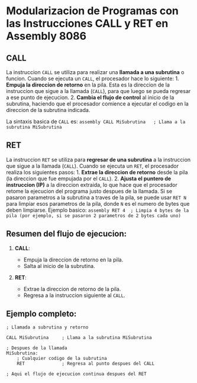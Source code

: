 # Modularizacion de Programas con las Instrucciones CALL y RET en Assembly 8086

## **CALL**
La instruccion `CALL` se utiliza para realizar una **llamada a una subrutina** o funcion.
Cuando se ejecuta un `CALL`, el procesador hace lo siguiente:
      1. **Empuja la direccion de retorno** en la pila. Esta es la direccion de la instruccion que sigue a la llamada (`CALL`), para que luego se pueda regresar a ese punto de ejecucion.
      2. **Cambia el flujo de control** al inicio de la subrutina, haciendo que el procesador comience a ejecutar el codigo en la direccion de la subrutina indicada.
      
La sintaxis basica de `CALL` es:
     ```assembly
     CALL MiSubrutina   ; Llama a la subrutina MiSubrutina
     ```

## **RET**
La instruccion `RET` se utiliza para **regresar de una subrutina** a la instruccion que sigue a la llamada (`CALL`).
Cuando se ejecuta un `RET`, el procesador realiza los siguientes pasos:
      1. **Extrae la direccion de retorno** desde la pila (la direccion que fue empujada por el `CALL`).
      2. **Ajusta el puntero de instruccion (IP)** a la direccion extraida, lo que hace que el procesador retome la ejecucion del programa justo despues de la llamada.
Si se pasaron parametros a la subrutina a traves de la pila, se puede usar `RET N` para limpiar esos parametros de la pila, donde `N` es el numero de bytes que deben limpiarse.
Ejemplo basico:
     ```assembly
     RET 4  ; Limpia 4 bytes de la pila (por ejemplo, si se pasaron 2 parametros de 2 bytes cada uno)
     ```

## **Resumen del flujo de ejecucion:**
1. **CALL**:
   - Empuja la direccion de retorno en la pila.
   - Salta al inicio de la subrutina.

2. **RET**:
   - Extrae la direccion de retorno de la pila.
   - Regresa a la instruccion siguiente al `CALL`.

## **Ejemplo completo:**

```assembly
; Llamada a subrutina y retorno

CALL MiSubrutina     ; Llama a la subrutina MiSubrutina

; Despues de la llamada
MiSubrutina:
    ; Cualquier codigo de la subrutina
    RET              ; Regresa al punto despues del CALL

; Aqui el flujo de ejecucion continua despues del RET
